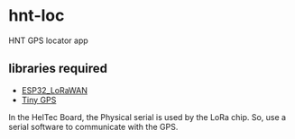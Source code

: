 # hnt-loc
HNT GPS locator app


## libraries required
- [ESP32_LoRaWAN](https://github.com/HelTecAutomation/ESP32_LoRaWAN)
- [Tiny GPS](https://github.com/neosarchizo/TinyGPS)

In the HelTec Board, the Physical serial is used by the LoRa chip.
So, use a serial software to communicate with the GPS.
